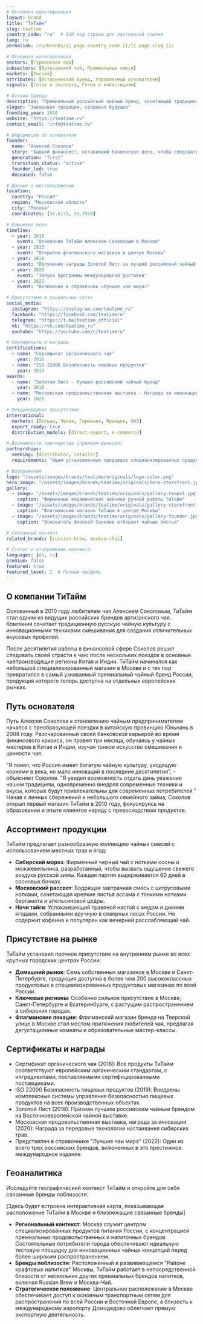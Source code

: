 ```yaml
---
# Основная идентификация
layout: brand
title: "ТиТайм"
slug: teatime
country_code: "ru"  # ISO код страны для постоянной ссылки
lang: ru
permalink: /ru/brands/{{ page.country_code }}/{{ page.slug }}/

# Основная категоризация
sectors: [Гурманская еда]
subsectors: [Артизанский чай, Премиальные смеси]
markets: [Россия]
attributes: [Исторический бренд, Управляемый основателем]
signals: [Готов к экспорту, Готов к инвестициям]

# Основы бренда
description: "Премиальный российский чайный бренд, сочетающий традиционные техники с современными вкусами."
slogan: "Заваривая традиции, создавая будущее"
founding_year: 2010
website: "https://teatime.ru"
contact_email: "info@teatime.ru"

# Информация об основателе
founder:
  name: "Алексей Соколов"
  story: "Бывший финансист, оставивший банковское дело, чтобы следовать своей страсти к чаю после изучения традиционных техник в Китае и Индии."
  generation: "first"
  transition_status: "active"
  founder_led: true
  deceased: false

# Данные о местоположении
location:
  country: "Россия"
  region: "Московская область"
  city: "Москва"
  coordinates: [37.6173, 55.7558]

# Ключевые вехи
timeline:
  - year: 2010
    event: "Основание ТиТайм Алексеем Соколовым в Москве"
  - year: 2015
    event: "Открытие флагманского магазина в центре Москвы"
  - year: 2018
    event: "Получение награды Золотой Лист за лучший российский чайный бренд"
  - year: 2020
    event: "Запуск программы международной доставки"
  - year: 2022
    event: "Включение в справочник «Лучшие чаи мира»"

# Присутствие в социальных сетях
social_media:
  instagram: "https://instagram.com/teatime_ru"
  facebook: "https://facebook.com/teatimeru"
  telegram: "https://t.me/teatime_official"
  vk: "https://vk.com/teatime_ru"
  youtube: "https://youtube.com/c/teatimeru"

# Сертификаты и награды
certifications:
  - name: "Сертификат органического чая"
    year: 2016
  - name: "ISO 22000 Безопасность пищевых продуктов"
    year: 2019
awards:
  - name: "Золотой Лист - Лучший российский чайный бренд"
    year: 2018
  - name: "Московская продовольственная выставка - Награда за инновации"
    year: 2020

# Международное присутствие
international:
  markets: [Польша, Чехия, Германия, Франция, ОАЭ]
  export_ready: true
  distribution_models: [direct-export, e-commerce]

# Возможности партнерства (премиум-функция)
partnerships:
  seeking: [distributor, retailer]
  requirements: "Ищем установленных продавцов специализированных продуктов питания с опытом маркетинга премиальных чайных продуктов"

# Изображения
logo: "/assets/images/brands/teatime/originals/logo-color.png"
hero_image: "/assets/images/brands/teatime/originals/hero-storefront.jpg"
gallery:
  - image: "/assets/images/brands/teatime/originals/gallery-teapot.jpg"
    caption: "Фирменные керамические чайники ручной работы ТиТайм"
  - image: "/assets/images/brands/teatime/originals/gallery-storefront.jpg"
    caption: "Флагманский магазин ТиТайм в центре Москвы"
  - image: "/assets/images/brands/teatime/originals/gallery-founder.jpg"
    caption: "Основатель Алексей Соколов отбирает чайные листья"

# Связанный контент
related_brands: [russian-brew, moskva-chai]

# Статус и отображение контента
languages: [en, ru]
premium: false
featured: true
featured_level: 2  # Полный профиль
---
```


## О компании ТиТайм

Основанный в 2010 году любителем чая Алексеем Соколовым, ТиТайм стал одним из ведущих российских брендов артизанского чая. Компания сочетает традиционную русскую чайную культуру с инновационными техниками смешивания для создания отличительных вкусовых профилей.

После десятилетия работы в финансовой сфере Соколов решил следовать своей страсти к чаю после нескольких поездок в основные чаепроизводящие регионы Китая и Индии. ТиТайм начинался как небольшой специализированный магазин в Москве и с тех пор превратился в самый узнаваемый премиальный чайный бренд России, продукция которого теперь доступна на отдельных европейских рынках.

## Путь основателя

Путь Алексея Соколова к становлению чайным предпринимателем начался с преобразующей поездки в китайскую провинцию Юньнань в 2008 году. Разочарованный своей банковской карьерой во время финансового кризиса, он провел три месяца, обучаясь у чайных мастеров в Китае и Индии, изучая тонкое искусство смешивания и ценности чая.

"Я понял, что Россия имеет богатую чайную культуру, уходящую корнями в века, но мало инноваций в последние десятилетия", - объясняет Соколов. "Я увидел возможность отдать дань уважения нашим традициям, одновременно внедряя современные техники и вкусы, которые будут привлекательны для современных потребителей." Начав с личных сбережений и небольшого семейного займа, Соколов открыл первый магазин ТиТайм в 2010 году, фокусируясь на образовании и опыте клиентов наряду с превосходством продуктов.

## Ассортимент продукции

ТиТайм предлагает разнообразную коллекцию чайных смесей с использованием местных трав и ягод:

- **Сибирский мороз**: Фирменный черный чай с нотками сосны и можжевельника, разработанный, чтобы вызвать ощущение свежего воздуха русской зимы. Каждая партия выдерживается 60 дней в сосновых бочках.
- **Московский рассвет**: Бодрящая завтрачная смесь с цитрусовыми нотками, сочетающая крепкие листья ассама с тонкими нотками бергамота и апельсиновой цедры.
- **Ночи тайги**: Успокаивающий травяной настой с медом и дикими ягодами, собранными вручную в северных лесах России. Не содержит кофеина и популярен как вечерний расслабляющий чай.

## Присутствие на рынке

ТиТайм установил прочное присутствие на внутреннем рынке во всех крупных городских центрах России:

- **Домашний рынок**: Семь собственных магазинов в Москве и Санкт-Петербурге, продукция доступна в более чем 200 высококлассных продуктовых и специализированных продуктовых магазинах по всей России.
- **Ключевые регионы**: Особенно сильное присутствие в Москве, Санкт-Петербурге и Екатеринбурге, с растущим распространением в сибирских городах.
- **Флагманские локации**: Флагманский магазин бренда на Тверской улице в Москве стал местом притяжения любителей чая, предлагая дегустационные комнаты и образовательные мастер-классы.

## Сертификаты и награды

- Сертификат органического чая (2016): Все продукты ТиТайм соответствуют европейским органическим стандартам, с ингредиентами, поставляемыми сертифицированными поставщиками.
- ISO 22000 Безопасность пищевых продуктов (2019): Внедрены комплексные системы управления безопасностью пищевых продуктов на всех производственных объектах.
- Золотой Лист (2018): Признан лучшим российским чайным брендом на Восточноевропейской чайной выставке.
- Московская продовольственная выставка, награда за инновации (2020): Награда за передовые технологии настаивания сибирских трав.
- Представлен в справочнике "Лучшие чаи мира" (2022): Один из всего трех российских брендов, включенных в это престижное международное издание.

## Геоаналитика

Исследуйте географический контекст ТиТайм и откройте для себя связанные бренды поблизости:

[Здесь будет встроена интерактивная карта, показывающая расположение ТиТайм в Москве и близлежащие связанные бренды]

- **Региональный контекст**: Москва служит центром специализированных продуктов питания России, с концентрацией премиальных продовольственных и напиточных брендов. Состоятельные потребители города обеспечивают идеальную тестовую площадку для инновационных чайных концепций перед более широким распространением.
- **Бренды поблизости**: Расположенный в развивающемся "Районе крафтовых напитков" Москвы, ТиТайм работает в непосредственной близости от нескольких других премиальных брендов напитков, включая Russian Brew и Москва-Чай.
- **Стратегическое положение**: Центральное расположение в Москве обеспечивает доступ к основным транспортным сетям для распространения по всей России и Восточной Европе, а близость к международному аэропорту Домодедово облегчает прямую экспортную деятельность.